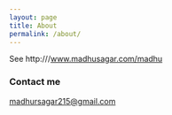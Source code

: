 ```yaml
---
layout: page
title: About
permalink: /about/
---
```


See http:///www.madhusagar.com/madhu

### Contact me

[madhursagar215@gmail.com](mailto:madhursagar215@gmail.com)
